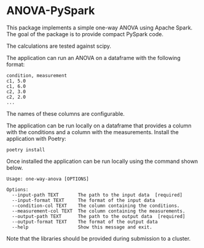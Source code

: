 ANOVA-PySpark
=============

This package implements a simple one-way ANOVA using Apache Spark.
The goal of the package is to provide compact PySpark code.

The calculations are tested against scipy.

The application can run an ANOVA on a dataframe with the following format:
```
condition, measurement
c1, 5.0
c1, 6.0
c2, 3.0
c2, 2.0
...

```

The names of these columns are configurable.

The application can be run locally on a dataframe that provides a column with the conditions and a column with the measurements.
Install the application with Poetry:

```
poetry install
```

Once installed the application can be run locally using the command shown below.

```
Usage: one-way-anova [OPTIONS]

Options:
  --input-path TEXT       The path to the input data  [required]
  --input-format TEXT     The format of the input data
  --condition-col TEXT    The column containing the conditions.
  --measurement-col TEXT  The column containing the measurements.
  --output-path TEXT      The path to the output data  [required]
  --output-format TEXT    The format of the output data
  --help                  Show this message and exit.

```
Note that the libraries should be provided during submission to a cluster.

